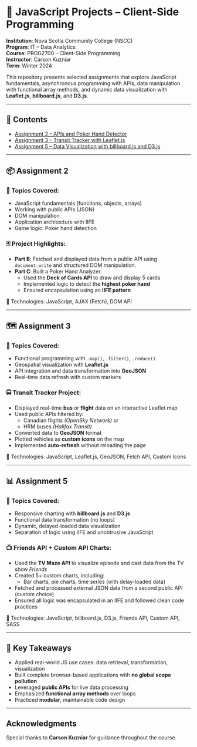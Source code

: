 # 🧠 JavaScript Projects – Client-Side Programming

**Institution**: Nova Scotia Community College (NSCC)  
**Program**: IT – Data Analytics  
**Course**: PROG2700 – Client-Side Programming  
**Instructor**: Carson Kuzniar  
**Term**: Winter 2024  

This repository presents selected assignments that explore JavaScript fundamentals, asynchronous programming with APIs, data manipulation with functional array methods, and dynamic data visualization with **Leaflet.js**, **billboard.js**, and **D3.js**.

---

## 📁 Contents

- [Assignment 2 – APIs and Poker Hand Detector](#-assignment-2)
- [Assignment 3 – Transit Tracker with Leaflet.js](#-assignment-3)
- [Assignment 5 – Data Visualization with billboard.js and D3.js](#-assignment-5)

---

## 📦 Assignment 2

### 🧪 Topics Covered:
- JavaScript fundamentals (functions, objects, arrays)
- Working with public APIs (JSON)
- DOM manipulation
- Application architecture with IIFE
- Game logic: Poker hand detection

### 🃏 Project Highlights:
- **Part B**: Fetched and displayed data from a public API using `document.write` and structured DOM manipulation.
- **Part C**: Built a Poker Hand Analyzer:
  - Used the **Deck of Cards API** to draw and display 5 cards
  - Implemented logic to detect the **highest poker hand**
  - Ensured encapsulation using an **IIFE pattern**
  
📎 Technologies: JavaScript, AJAX (Fetch), DOM API

---

## 🗺️ Assignment 3

### 🧪 Topics Covered:
- Functional programming with `.map()`, `.filter()`, `.reduce()`
- Geospatial visualization with **Leaflet.js**
- API integration and data transformation into **GeoJSON**
- Real-time data refresh with custom markers

### 🚍 Transit Tracker Project:
- Displayed real-time **bus** or **flight** data on an interactive Leaflet map
- Used public APIs filtered by:
  - Canadian flights *(OpenSky Network)* or
  - HRM buses *(Halifax Transit)*
- Converted data to **GeoJSON** format
- Plotted vehicles as **custom icons** on the map
- Implemented **auto-refresh** without reloading the page

📎 Technologies: JavaScript, Leaflet.js, GeoJSON, Fetch API, Custom Icons

---

## 📊 Assignment 5

### 🧪 Topics Covered:
- Responsive charting with **billboard.js** and **D3.js**
- Functional data transformation (no loops)
- Dynamic, delayed-loaded data visualization
- Separation of logic using IIFE and unobtrusive JavaScript

### 📺 Friends API + Custom API Charts:
- Used the **TV Maze API** to visualize episode and cast data from the TV show *Friends*
- Created 5+ custom charts, including:
  - Bar charts, pie charts, time series (with delay-loaded data)
- Fetched and processed external JSON data from a second public API (custom choice)
- Ensured all logic was encapsulated in an IIFE and followed clean code practices

📎 Technologies: JavaScript, billboard.js, D3.js, Friends API, Custom API, SASS

---

## 🧠 Key Takeaways

- Applied real-world JS use cases: data retrieval, transformation, visualization
- Built complete browser-based applications with **no global scope pollution**
- Leveraged **public APIs** for live data processing
- Emphasized **functional array methods** over loops
- Practiced **modular**, maintainable code design

---

## Acknowledgments
Special thanks to **Carson Kuzniar** for guidance throughout the course.

